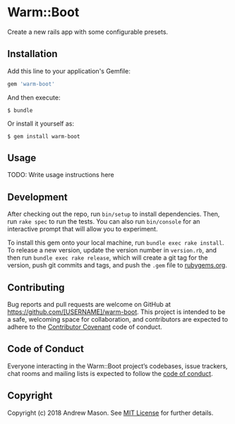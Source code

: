# Warm::Boot

Create a new rails app with some configurable presets.

## Installation

Add this line to your application's Gemfile:

```ruby
gem 'warm-boot'
```

And then execute:

    $ bundle

Or install it yourself as:

    $ gem install warm-boot

## Usage

TODO: Write usage instructions here

## Development

After checking out the repo, run `bin/setup` to install dependencies. Then, run `rake spec` to run the tests. You can also run `bin/console` for an interactive prompt that will allow you to experiment.

To install this gem onto your local machine, run `bundle exec rake install`. To release a new version, update the version number in `version.rb`, and then run `bundle exec rake release`, which will create a git tag for the version, push git commits and tags, and push the `.gem` file to [rubygems.org](https://rubygems.org).

## Contributing

Bug reports and pull requests are welcome on GitHub at https://github.com/[USERNAME]/warm-boot. This project is intended to be a safe, welcoming space for collaboration, and contributors are expected to adhere to the [Contributor Covenant](http://contributor-covenant.org) code of conduct.

## Code of Conduct

Everyone interacting in the Warm::Boot project’s codebases, issue trackers, chat rooms and mailing lists is expected to follow the [code of conduct](https://github.com/[USERNAME]/warm-boot/blob/master/CODE_OF_CONDUCT.md).

## Copyright

Copyright (c) 2018 Andrew Mason. See [MIT License](LICENSE.txt) for further details.
